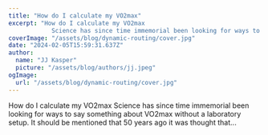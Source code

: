 ```yaml
---
title: "How do I calculate my VO2max"
excerpt: "How do I calculate my VO2max
            Science has since time immemorial been looking for ways to say something about VO2max without a laboratory setup. It should be mentioned that 50 years ago it w"
coverImage: "/assets/blog/dynamic-routing/cover.jpg"
date: "2024-02-05T15:59:31.637Z"
author:
  name: "JJ Kasper"
  picture: "/assets/blog/authors/jj.jpeg"
ogImage:
  url: "/assets/blog/dynamic-routing/cover.jpg"
---
```


How do I calculate my VO2max
            Science has since time immemorial been looking for ways to say something about VO2max without a laboratory setup. It should be mentioned that 50 years ago it was thought that...